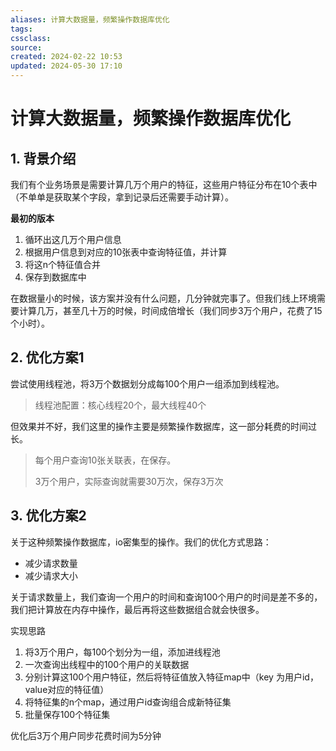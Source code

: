 ```yaml
---
aliases: 计算大数据量，频繁操作数据库优化
tags: 
cssclass: 
source: 
created: 2024-02-22 10:53
updated: 2024-05-30 17:10
---
```

# 计算大数据量，频繁操作数据库优化

## 1. 背景介绍

我们有个业务场景是需要计算几万个用户的特征，这些用户特征分布在10个表中（不单单是获取某个字段，拿到记录后还需要手动计算）。

**最初的版本**

1. 循环出这几万个用户信息
2. 根据用户信息到对应的10张表中查询特征值，并计算
3. 将这n个特征值合并
4. 保存到数据库中

在数据量小的时候，该方案并没有什么问题，几分钟就完事了。但我们线上环境需要计算几万，甚至几十万的时候，时间成倍增长（我们同步3万个用户，花费了15个小时）。

## 2. 优化方案1

尝试使用线程池，将3万个数据划分成每100个用户一组添加到线程池。

>线程池配置：核心线程20个，最大线程40个

但效果并不好，我们这里的操作主要是频繁操作数据库，这一部分耗费的时间过长。

>每个用户查询10张关联表，在保存。
>
>3万个用户，实际查询就需要30万次，保存3万次

## 3. 优化方案2

关于这种频繁操作数据库，io密集型的操作。我们的优化方式思路：

- 减少请求数量
- 减少请求大小

关于请求数量上，我们查询一个用户的时间和查询100个用户的时间是差不多的，我们把计算放在内存中操作，最后再将这些数据组合就会快很多。

实现思路

1. 将3万个用户，每100个划分为一组，添加进线程池
2. 一次查询出线程中的100个用户的关联数据
3. 分别计算这100个用户特征，然后将特征值放入特征map中（key 为用户id，value对应的特征值）
4. 将特征集的n个map，通过用户id查询组合成新特征集
5. 批量保存100个特征集

优化后3万个用户同步花费时间为5分钟

